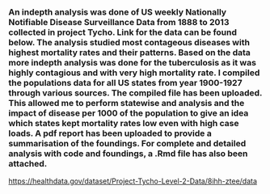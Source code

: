 ### An indepth analysis was done of US weekly Nationally Notifiable Disease Surveillance Data from 1888 to 2013 collected in project Tycho. Link for the data can be found below. The analysis studied most contageous diseases with highest mortality rates and their patterns. Based on the data more indepth analysis was done for the tuberculosis as it was highly contagious and with very high mortality rate. I compiled the populations data for all US states from year 1900-1927 through various sources. The compiled file has been uploaded. This allowed me to perform statewise and analysis and the impact of disease per 1000 of the population to give an idea which states kept mortality rates low even with high case loads. A pdf report has been uploaded to provide a summarisation of the foundings. For complete and detailed analysis with code and foundings, a .Rmd file has also been attached.

https://healthdata.gov/dataset/Project-Tycho-Level-2-Data/8ihh-ztee/data
